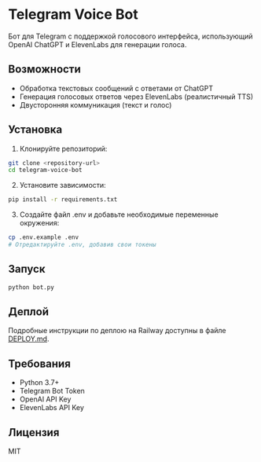 # Telegram Voice Bot

Бот для Telegram с поддержкой голосового интерфейса, использующий OpenAI ChatGPT и ElevenLabs для генерации голоса.

## Возможности

- Обработка текстовых сообщений с ответами от ChatGPT
- Генерация голосовых ответов через ElevenLabs (реалистичный TTS)
- Двусторонняя коммуникация (текст и голос)

## Установка

1. Клонируйте репозиторий:
```bash
git clone <repository-url>
cd telegram-voice-bot
```

2. Установите зависимости:
```bash
pip install -r requirements.txt
```

3. Создайте файл .env и добавьте необходимые переменные окружения:
```bash
cp .env.example .env
# Отредактируйте .env, добавив свои токены
```

## Запуск

```bash
python bot.py
```

## Деплой

Подробные инструкции по деплою на Railway доступны в файле [DEPLOY.md](DEPLOY.md).

## Требования

- Python 3.7+
- Telegram Bot Token
- OpenAI API Key
- ElevenLabs API Key

## Лицензия

MIT 